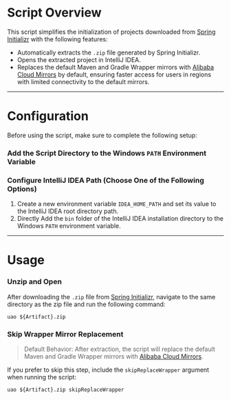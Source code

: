 # Script Overview

This script simplifies the initialization of projects downloaded from [Spring Initializr](https://start.spring.io/) with
the following features:

- Automatically extracts the `.zip` file generated by Spring Initializr.
- Opens the extracted project in IntelliJ IDEA.
- Replaces the default Maven and Gradle Wrapper mirrors
  with [Alibaba Cloud Mirrors](https://developer.aliyun.com/mirror) by default, ensuring faster access for users in
  regions with limited connectivity to the default mirrors.

---

# Configuration

Before using the script, make sure to complete the following setup:

### Add the Script Directory to the Windows `PATH` Environment Variable

### Configure IntelliJ IDEA Path (Choose One of the Following Options)

1. Create a new environment variable `IDEA_HOME_PATH` and set its value to the IntelliJ IDEA root directory path.
2. Directly Add the `bin` folder of the IntelliJ IDEA installation directory to the Windows `PATH` environment
   variable.

---

# Usage

### Unzip and Open

After downloading the `.zip` file from [Spring Initializr](https://start.spring.io/), navigate to the same directory as
the zip file and run the following command:

```shell
uao ${Artifact}.zip
```

### Skip Wrapper Mirror Replacement

> Default Behavior: After extraction, the script will replace the default Maven and Gradle Wrapper mirrors
> with [Alibaba Cloud Mirrors](https://developer.aliyun.com/mirror/).

If you prefer to skip this step, include the `skipReplaceWrapper` argument when running the script:

```shell
uao ${Artifact}.zip skipReplaceWrapper
```